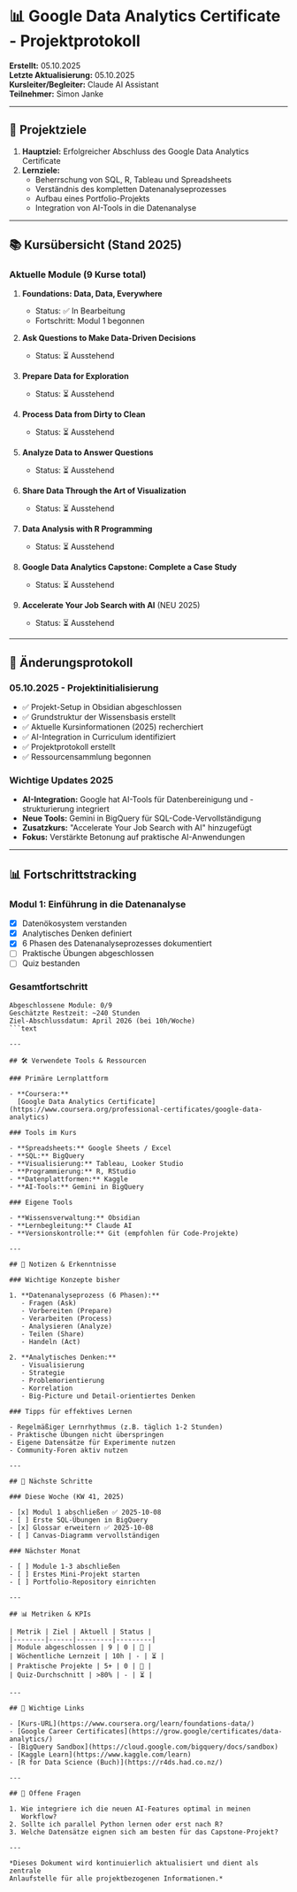 # 📊 Google Data Analytics Certificate - Projektprotokoll

**Erstellt:** 05.10.2025  
**Letzte Aktualisierung:** 05.10.2025  
**Kursleiter/Begleiter:** Claude AI Assistant  
**Teilnehmer:** Simon Janke

---

## 🎯 Projektziele

1. **Hauptziel:** Erfolgreicher Abschluss des Google Data Analytics Certificate
2. **Lernziele:**
   - Beherrschung von SQL, R, Tableau und Spreadsheets
   - Verständnis des kompletten Datenanalyseprozesses
   - Aufbau eines Portfolio-Projekts
   - Integration von AI-Tools in die Datenanalyse

---

## 📚 Kursübersicht (Stand 2025)

### Aktuelle Module (9 Kurse total)

1. **Foundations: Data, Data, Everywhere**
   - Status: ✅ In Bearbeitung
   - Fortschritt: Modul 1 begonnen

2. **Ask Questions to Make Data-Driven Decisions**
   - Status: ⏳ Ausstehend

3. **Prepare Data for Exploration**
   - Status: ⏳ Ausstehend

4. **Process Data from Dirty to Clean**
   - Status: ⏳ Ausstehend

5. **Analyze Data to Answer Questions**
   - Status: ⏳ Ausstehend

6. **Share Data Through the Art of Visualization**
   - Status: ⏳ Ausstehend

7. **Data Analysis with R Programming**
   - Status: ⏳ Ausstehend

8. **Google Data Analytics Capstone: Complete a Case Study**
   - Status: ⏳ Ausstehend

9. **Accelerate Your Job Search with AI** (NEU 2025)
   - Status: ⏳ Ausstehend

---

## 🔄 Änderungsprotokoll

### 05.10.2025 - Projektinitialisierung

- ✅ Projekt-Setup in Obsidian abgeschlossen
- ✅ Grundstruktur der Wissensbasis erstellt
- ✅ Aktuelle Kursinformationen (2025) recherchiert
- ✅ AI-Integration in Curriculum identifiziert
- ✅ Projektprotokoll erstellt
- ✅ Ressourcensammlung begonnen

### Wichtige Updates 2025

- **AI-Integration:** Google hat AI-Tools für Datenbereinigung und
  -strukturierung integriert
- **Neue Tools:** Gemini in BigQuery für SQL-Code-Vervollständigung
- **Zusatzkurs:** "Accelerate Your Job Search with AI" hinzugefügt
- **Fokus:** Verstärkte Betonung auf praktische AI-Anwendungen

---

## 📊 Fortschrittstracking

### Modul 1: Einführung in die Datenanalyse

- [x] Datenökosystem verstanden
- [x] Analytisches Denken definiert
- [x] 6 Phasen des Datenanalyseprozesses dokumentiert
- [ ] Praktische Übungen abgeschlossen
- [ ] Quiz bestanden

### Gesamtfortschritt

```text
Abgeschlossene Module: 0/9
Geschätzte Restzeit: ~240 Stunden
Ziel-Abschlussdatum: April 2026 (bei 10h/Woche)
```text

---

## 🛠️ Verwendete Tools & Ressourcen

### Primäre Lernplattform

- **Coursera:**
  [Google Data Analytics Certificate](https://www.coursera.org/professional-certificates/google-data-analytics)

### Tools im Kurs

- **Spreadsheets:** Google Sheets / Excel
- **SQL:** BigQuery
- **Visualisierung:** Tableau, Looker Studio
- **Programmierung:** R, RStudio
- **Datenplattformen:** Kaggle
- **AI-Tools:** Gemini in BigQuery

### Eigene Tools

- **Wissensverwaltung:** Obsidian
- **Lernbegleitung:** Claude AI
- **Versionskontrolle:** Git (empfohlen für Code-Projekte)

---

## 📝 Notizen & Erkenntnisse

### Wichtige Konzepte bisher

1. **Datenanalyseprozess (6 Phasen):**
   - Fragen (Ask)
   - Vorbereiten (Prepare)
   - Verarbeiten (Process)
   - Analysieren (Analyze)
   - Teilen (Share)
   - Handeln (Act)

2. **Analytisches Denken:**
   - Visualisierung
   - Strategie
   - Problemorientierung
   - Korrelation
   - Big-Picture und Detail-orientiertes Denken

### Tipps für effektives Lernen

- Regelmäßiger Lernrhythmus (z.B. täglich 1-2 Stunden)
- Praktische Übungen nicht überspringen
- Eigene Datensätze für Experimente nutzen
- Community-Foren aktiv nutzen

---

## 🎯 Nächste Schritte

### Diese Woche (KW 41, 2025)

- [x] Modul 1 abschließen ✅ 2025-10-08
- [ ] Erste SQL-Übungen in BigQuery
- [x] Glossar erweitern ✅ 2025-10-08
- [ ] Canvas-Diagramm vervollständigen

### Nächster Monat

- [ ] Module 1-3 abschließen
- [ ] Erstes Mini-Projekt starten
- [ ] Portfolio-Repository einrichten

---

## 📊 Metriken & KPIs

| Metrik | Ziel | Aktuell | Status |
|--------|------|---------|---------|
| Module abgeschlossen | 9 | 0 | 🔴 |
| Wöchentliche Lernzeit | 10h | - | ⏳ |
| Praktische Projekte | 5+ | 0 | 🔴 |
| Quiz-Durchschnitt | >80% | - | ⏳ |

---

## 🔗 Wichtige Links

- [Kurs-URL](https://www.coursera.org/learn/foundations-data/)
- [Google Career Certificates](https://grow.google/certificates/data-analytics/)
- [BigQuery Sandbox](https://cloud.google.com/bigquery/docs/sandbox)
- [Kaggle Learn](https://www.kaggle.com/learn)
- [R for Data Science (Buch)](https://r4ds.had.co.nz/)

---

## 📌 Offene Fragen

1. Wie integriere ich die neuen AI-Features optimal in meinen
   Workflow?
2. Sollte ich parallel Python lernen oder erst nach R?
3. Welche Datensätze eignen sich am besten für das Capstone-Projekt?

---

*Dieses Dokument wird kontinuierlich aktualisiert und dient als zentrale
Anlaufstelle für alle projektbezogenen Informationen.*
